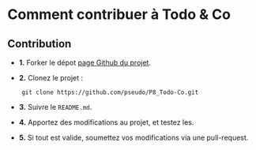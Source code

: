 # Comment contribuer à Todo & Co

## Contribution
-  **1.** Forker le dépot [page Github du projet](https://github.com/Tony-marques/P8_Todo-Co.git).

-  **2.** Clonez le projet :
```
    git clone https://github.com/pseudo/P8_Todo-Co.git
```

-  **3.** Suivre le `README.md`.

-  **4.** Apportez des modifications au projet, et testez les.

-  **5.** Si tout est valide, soumettez vos modifications via une pull-request.

